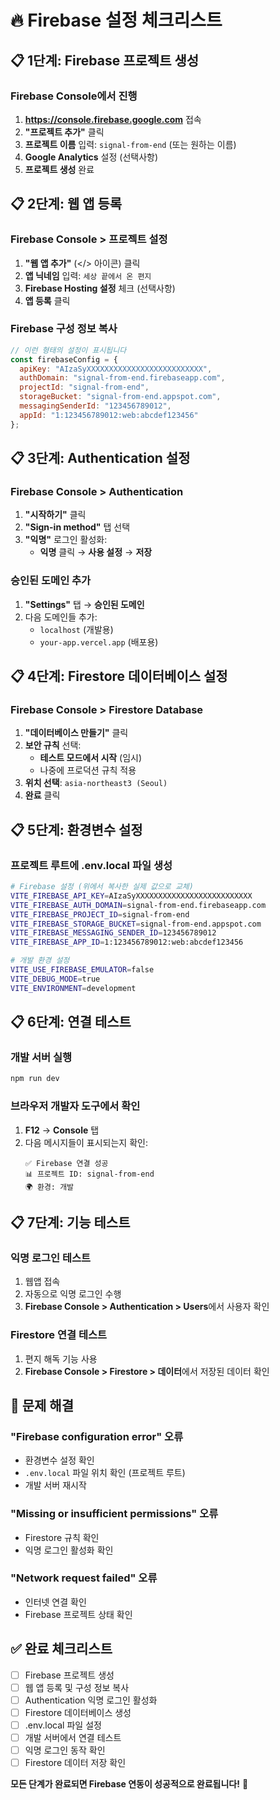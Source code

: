 # 🔥 Firebase 설정 체크리스트

## 📋 1단계: Firebase 프로젝트 생성

### **Firebase Console에서 진행**
1. **https://console.firebase.google.com** 접속
2. **"프로젝트 추가"** 클릭
3. **프로젝트 이름** 입력: `signal-from-end` (또는 원하는 이름)
4. **Google Analytics** 설정 (선택사항)
5. **프로젝트 생성** 완료

## 📋 2단계: 웹 앱 등록

### **Firebase Console > 프로젝트 설정**
1. **"웹 앱 추가"** (</> 아이콘) 클릭
2. **앱 닉네임** 입력: `세상 끝에서 온 편지`
3. **Firebase Hosting 설정** 체크 (선택사항)
4. **앱 등록** 클릭

### **Firebase 구성 정보 복사**
```javascript
// 이런 형태의 설정이 표시됩니다
const firebaseConfig = {
  apiKey: "AIzaSyXXXXXXXXXXXXXXXXXXXXXXXXXX",
  authDomain: "signal-from-end.firebaseapp.com",
  projectId: "signal-from-end",
  storageBucket: "signal-from-end.appspot.com",
  messagingSenderId: "123456789012",
  appId: "1:123456789012:web:abcdef123456"
};
```

## 📋 3단계: Authentication 설정

### **Firebase Console > Authentication**
1. **"시작하기"** 클릭
2. **"Sign-in method"** 탭 선택
3. **"익명"** 로그인 활성화:
   - **익명** 클릭 → **사용 설정** → **저장**

### **승인된 도메인 추가**
1. **"Settings"** 탭 → **승인된 도메인**
2. 다음 도메인들 추가:
   - `localhost` (개발용)
   - `your-app.vercel.app` (배포용)

## 📋 4단계: Firestore 데이터베이스 설정

### **Firebase Console > Firestore Database**
1. **"데이터베이스 만들기"** 클릭
2. **보안 규칙** 선택:
   - **테스트 모드에서 시작** (임시)
   - 나중에 프로덕션 규칙 적용
3. **위치 선택**: `asia-northeast3 (Seoul)`
4. **완료** 클릭

## 📋 5단계: 환경변수 설정

### **프로젝트 루트에 .env.local 파일 생성**
```bash
# Firebase 설정 (위에서 복사한 실제 값으로 교체)
VITE_FIREBASE_API_KEY=AIzaSyXXXXXXXXXXXXXXXXXXXXXXXXXX
VITE_FIREBASE_AUTH_DOMAIN=signal-from-end.firebaseapp.com
VITE_FIREBASE_PROJECT_ID=signal-from-end
VITE_FIREBASE_STORAGE_BUCKET=signal-from-end.appspot.com
VITE_FIREBASE_MESSAGING_SENDER_ID=123456789012
VITE_FIREBASE_APP_ID=1:123456789012:web:abcdef123456

# 개발 환경 설정
VITE_USE_FIREBASE_EMULATOR=false
VITE_DEBUG_MODE=true
VITE_ENVIRONMENT=development
```

## 📋 6단계: 연결 테스트

### **개발 서버 실행**
```bash
npm run dev
```

### **브라우저 개발자 도구에서 확인**
1. **F12** → **Console** 탭
2. 다음 메시지들이 표시되는지 확인:
   ```
   ✅ Firebase 연결 성공
   📊 프로젝트 ID: signal-from-end
   🌍 환경: 개발
   ```

## 📋 7단계: 기능 테스트

### **익명 로그인 테스트**
1. 웹앱 접속
2. 자동으로 익명 로그인 수행
3. **Firebase Console > Authentication > Users**에서 사용자 확인

### **Firestore 연결 테스트**
1. 편지 해독 기능 사용
2. **Firebase Console > Firestore > 데이터**에서 저장된 데이터 확인

## 🚨 문제 해결

### **"Firebase configuration error" 오류**
- 환경변수 설정 확인
- `.env.local` 파일 위치 확인 (프로젝트 루트)
- 개발 서버 재시작

### **"Missing or insufficient permissions" 오류**
- Firestore 규칙 확인
- 익명 로그인 활성화 확인

### **"Network request failed" 오류**
- 인터넷 연결 확인
- Firebase 프로젝트 상태 확인

## ✅ 완료 체크리스트

- [ ] Firebase 프로젝트 생성
- [ ] 웹 앱 등록 및 구성 정보 복사
- [ ] Authentication 익명 로그인 활성화
- [ ] Firestore 데이터베이스 생성
- [ ] .env.local 파일 설정
- [ ] 개발 서버에서 연결 테스트
- [ ] 익명 로그인 동작 확인
- [ ] Firestore 데이터 저장 확인

**모든 단계가 완료되면 Firebase 연동이 성공적으로 완료됩니다!** 🎉 